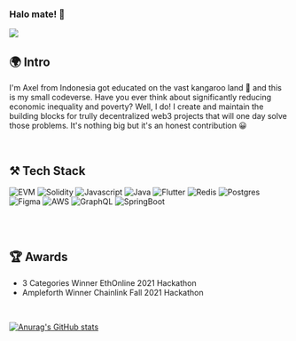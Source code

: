 ### Halo mate! 👋

![](https://komarev.com/ghpvc/?username=AxelDevara)

## 🌍 Intro
I'm Axel from Indonesia got educated on the vast kangaroo land 🦘 and this is my small codeverse. Have you ever think about significantly reducing economic inequality and poverty? Well, I do! I create and maintain the building blocks for trully decentralized web3 projects that will one day solve those problems. It's nothing big but it's an honest contribution 😀

<br />

## ⚒️ Tech Stack
![EVM](https://img.shields.io/badge/Ethereum-3C3C3D?style=for-the-badge&logo=Ethereum&logoColor=white)
![Solidity](https://img.shields.io/badge/Solidity-e6e6e6?style=for-the-badge&logo=solidity&logoColor=black)
![Javascript](https://img.shields.io/badge/JavaScript-323330?style=for-the-badge&logo=javascript&logoColor=F7DF1E)
![Java](https://img.shields.io/badge/Java-ED8B00?style=for-the-badge&logo=java&logoColor=white)
![Flutter](https://img.shields.io/badge/Flutter-02569B?style=for-the-badge&logo=flutter&logoColor=white)
![Redis](https://img.shields.io/badge/redis-%23DD0031.svg?&style=for-the-badge&logo=redis&logoColor=white)
![Postgres](https://img.shields.io/badge/PostgreSQL-316192?style=for-the-badge&logo=postgresql&logoColor=white)
![Figma](https://img.shields.io/badge/Figma-F24E1E?style=for-the-badge&logo=figma&logoColor=white)
![AWS](https://img.shields.io/badge/Amazon_AWS-FF9900?style=for-the-badge&logo=amazonaws&logoColor=white)
![GraphQL](https://img.shields.io/badge/GraphQl-E10098?style=for-the-badge&logo=graphql&logoColor=white)
![SpringBoot](https://img.shields.io/badge/Spring_Boot-F2F4F9?style=for-the-badge&logo=spring-boot)

<br/> 

<br/>

## 🏆 Awards
- 3 Categories Winner EthOnline 2021 Hackathon
- Ampleforth Winner Chainlink Fall 2021 Hackathon

</br>

[![Anurag's GitHub stats](https://github-readme-stats.vercel.app/api?username=AxelDevara)](https://github.com/anuraghazra/github-readme-stats)

